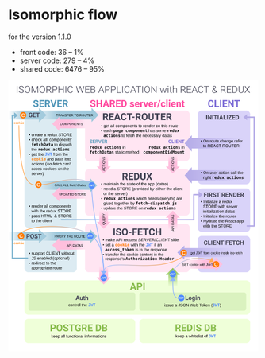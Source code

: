 # Isomorphic flow

for the version 1.1.0

- front code:   36   –  1%
- server code:  279  –  4%
- shared code:  6476 – 95%

![alt text](assets/acount-flow.svg)

